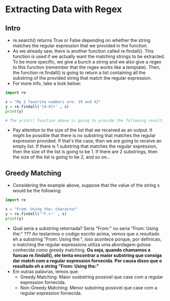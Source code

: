 # Extracting Data with Regex

## Intro
* re.search() returns True or False depending on whether the string matches the regular expression that we provided in the function.
* As we already saw, there is another function called re.findall(). This function is used if we actually want the matching strings to be extracted. To be more specific, we give a bunch a string and we also give a regex to this function (remember that the regex works like a template). Then, the function re.findall() is going to return a list containing all the substring of the provided string that match the regular expression. 
* For more info, take a look below:
```python
import re

s = "My 2 favorite numbers are: 19 and 42"
y = re.findall('[0-9]+' , s)
print(y) 

# The print() function above is going to provide the following result: y = ['2', '19', '42']
```
* Pay attention to the size of the list that we received as an output. It might be possible that there is no substring that matches the regular expression provided. If that's the case, then we are going to receive an empty list. If there is 1 substring that matches the regular expression, then the size of the list is going to be 1. If there are 2 substrings, then the size of the list is going to be 2, and so on...

## Greedy Matching
* Considering the example above, suppose that the value of the string s would be the following:
```python
import re

s = "From: Using the: character"
y = re.findall('^F.+:' , s)
print(y)
```
* Qual seria a substring retornada? Seria "From:" ou seria "From: Using the:" ??? Ao testarmos o codigo escrito acima, vemos que o resultado eh a substring "From: Using the:", isso acontece porque, por definicao, o matching the regular expressions utiliza uma abordagem gulosa conhecida como greedy matching. __Ou seja, quando chamamos a funcao re.findall(), ele tenta encontrar a maior substring que consiga dar match com a regular expression fornecida. Por causa disso que o resultado eh a string "From: Using the:"__
* Em outras palavras, temos que:
  * Greedy Matching: Maior susbstring possivel que case com a regular expression fornecida.
  * Non-Greedy Matching: Menor substring possivel que case com a regular expression fornecida.
